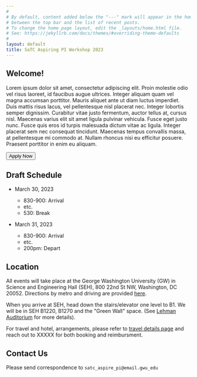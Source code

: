 ```yaml
---
#
# By default, content added below the "---" mark will appear in the home page
# between the top bar and the list of recent posts.
# To change the home page layout, edit the _layouts/home.html file.
# See: https://jekyllrb.com/docs/themes/#overriding-theme-defaults
#
layout: default
title: SaTC Aspiring PI Workshop 2023 
---
```




## Welcome! 

Lorem ipsum dolor sit amet, consectetur adipiscing elit. Proin molestie odio vel risus laoreet, id faucibus augue ultrices. Integer aliquam quam vel magna accumsan porttitor. Mauris aliquet ante ut diam luctus imperdiet. Duis mattis risus lacus, vel pellentesque nisl placerat nec. Integer lobortis semper dignissim. Curabitur vitae justo fermentum, auctor tellus at, cursus nisl. Maecenas varius elit sit amet ligula pulvinar vehicula. Fusce eget justo nunc. Fusce quis eros id turpis malesuada dictum vitae ac ligula. Integer placerat sem nec consequat tincidunt. Maecenas tempus convallis massa, at pellentesque mi commodo at. Nullam rhoncus nisi eu efficitur posuere. Praesent porttitor in enim eu aliquam. 

<div class="reg-link">
<a href="">
<button>Apply Now</button>
</a>
</div>

## Draft Schedule

* March 30, 2023
  * 830-900: Arrival
  * etc.
  * 530: Break

* March 31, 2023
  * 830-900: Arrival
  * etc. 
  * 200pm: Depart
  

## Location

All events will take place at the George Washington University (GW) in Science and Engineering Hall (SEH), 800 22nd St NW, Washington, DC 20052. Directions by metro and driving are provided [here](https://www.seas.gwu.edu/directions-campus).

When you arrive at SEH, head down the stairs/elevator one level to B1. We will be in SEH B1220, B1270 and the "Green Wall" space. (See [Lehman Auditorium](https://seascf.seas.gwu.edu/lehman-auditorium) for more details).

For travel and hotel, arrangements, please refer to [travel details page](/travel) and reach out to XXXXX for both booking and reimbursment.

## Contact Us

Please send correspondence to `satc_aspire_pi@email.gwu_edu`
